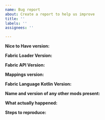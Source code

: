 ```yaml
---
name: Bug report
about: Create a report to help us improve
title: ''
labels: ''
assignees: ''

---
```


<!---
Thank you for submitting a bug report to the "Nice to Have" issue tracker. Please fill out the template below with as much information as possible or we might not be able to fix your issue. Please attach crash reports, log outputs, or screenshots if applicable.
--->

**Nice to Have version:**

**Fabric Loader Version:**

**Fabric API Version:**

**Mappings version:**

**Fabric Language Kotlin Version:**

**Name and version of any other mods present:**

**What actually happened:**

**Steps to reproduce:**
